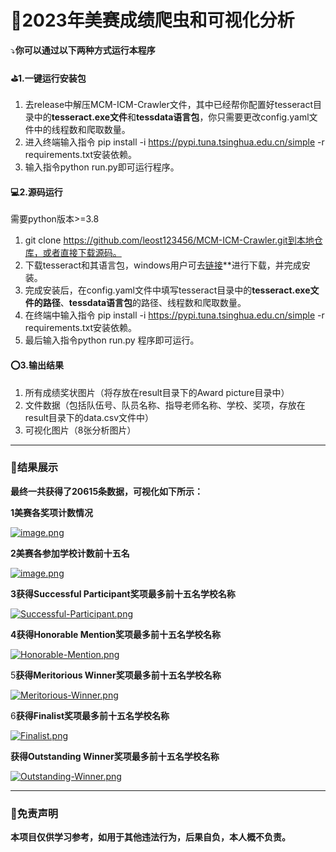 # :bug:**2023年美赛成绩爬虫和可视化分析**

:arrow_heading_down:**你可以通过以下两种方式运行本程序**

 #### :golf:**1.一键运行安装包**

1. 去release中解压MCM-ICM-Crawler文件，其中已经帮你配置好tesseract目录中的**tesseract.exe文件**和**tessdata语言包**，你只需要更改config.yaml文件中的线程数和爬取数量。
2. 进入终端输入指令 pip install -i https://pypi.tuna.tsinghua.edu.cn/simple -r requirements.txt安装依赖。
3. 输入指令python run.py即可运行程序。

#### :computer:**2.源码运行**

需要python版本>=3.8

1. git clone https://github.com/leost123456/MCM-ICM-Crawler.git到本地仓库，或者直接下载源码。
2. 下载tesseract和其语言包，windows用户可去[链接](**https://digi.bib.uni-mannheim.de/tesseract/)**进行下载，并完成安装。
3. 完成安装后，在config.yaml文件中填写tesseract目录中的**tesseract.exe文件的路径**、**tessdata语言包**的路径、线程数和爬取数量。
4. 在终端中输入指令 pip install -i https://pypi.tuna.tsinghua.edu.cn/simple -r requirements.txt安装依赖。
5. 最后输入指令python run.py 程序即可运行。

#### :o:**3.输出结果**

1. 所有成绩奖状图片（将存放在result目录下的Award picture目录中）
2. 文件数据（包括队伍号、队员名称、指导老师名称、学校、奖项，存放在result目录下的data.csv文件中）
3. 可视化图片（8张分析图片）

---

### :black_flag:**结果展示**

**最终一共获得了20615条数据，可视化如下所示：**

**1美赛各奖项计数情况**

[![image.png](https://i.postimg.cc/4yPt6wSP/image.png)](https://postimg.cc/BP8Xs5sP)

**2美赛各参加学校计数前十五名**

[![image.png](https://i.postimg.cc/tgRgPpHK/image.png)](https://postimg.cc/5XG1Wcyg)

**3获得Successful Participant奖项最多前十五名学校名称**

[![Successful-Participant.png](https://i.postimg.cc/dVwQPwDh/Successful-Participant.png)](https://postimg.cc/8jXgL8RG)

**4获得Honorable Mention奖项最多前十五名学校名称**

[![Honorable-Mention.png](https://i.postimg.cc/MG48TSZb/Honorable-Mention.png)](https://postimg.cc/GBkf76yH)

5**获得Meritorious Winner奖项最多前十五名学校名称**

[![Meritorious-Winner.png](https://i.postimg.cc/yYP4R9YN/Meritorious-Winner.png)](https://postimg.cc/566RdXzc)

6**获得Finalist奖项最多前十五名学校名称**

[![Finalist.png](https://i.postimg.cc/59SkKJc7/Finalist.png)](https://postimg.cc/MXXDXhpV)

**获得Outstanding Winner奖项最多前十五名学校名称**

[![Outstanding-Winner.png](https://i.postimg.cc/RCpwZpwC/Outstanding-Winner.png)](https://postimg.cc/F1cYPZPw)

---

### :key:**免责声明**

**本项目仅供学习参考，如用于其他违法行为，后果自负，本人概不负责。**



